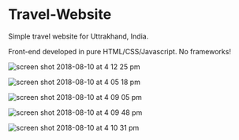 # Travel-Website
Simple travel website for Uttrakhand, India.

Front-end developed in pure HTML/CSS/Javascript. No frameworks!



![screen shot 2018-08-10 at 4 12 25 pm](https://user-images.githubusercontent.com/39009985/43979290-3bba5b60-9cb8-11e8-815f-cb232ded5e5f.png)


![screen shot 2018-08-10 at 4 05 18 pm](https://user-images.githubusercontent.com/39009985/43979286-3b7e719a-9cb8-11e8-9230-1add6c2e54ab.png)


![screen shot 2018-08-10 at 4 09 05 pm](https://user-images.githubusercontent.com/39009985/43979287-3b8e07c2-9cb8-11e8-964a-e98972199cea.png)


![screen shot 2018-08-10 at 4 09 48 pm](https://user-images.githubusercontent.com/39009985/43979288-3b9a7ade-9cb8-11e8-9e09-be42c47e5bcc.png)


![screen shot 2018-08-10 at 4 10 31 pm](https://user-images.githubusercontent.com/39009985/43979289-3ba94a50-9cb8-11e8-8fa2-dd2227a9b7c4.png)
